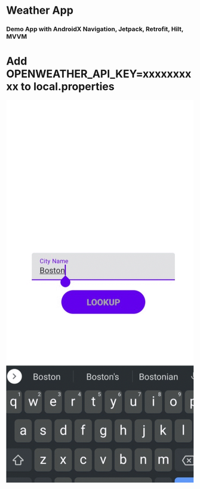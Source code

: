 
# Weather App
###  Demo App with AndroidX Navigation, Jetpack, Retrofit, Hilt, MVVM
# Add OPENWEATHER_API_KEY=xxxxxxxxxx to local.properties

![WeatherAppgif](previews/demo.gif)

